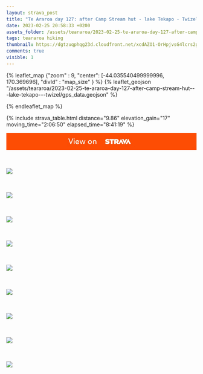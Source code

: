 ```yaml
---
layout: strava_post
title: "Te Araroa day 127: after Camp Stream hut - lake Tekapo - Twizel"
date: 2023-02-25 20:58:33 +0200
assets_folder: /assets/teararoa/2023-02-25-te-araroa-day-127-after-camp-stream-hut---lake-tekapo---twizel
tags: teararoa hiking
thumbnail: https://dgtzuqphqg23d.cloudfront.net/xcdAZO1-OrHpjvsG4lcrs2grzA5EHtkyCLYUem-2ytE-1024x768.jpg
comments: true
visible: 1
---
```



{% leaflet_map {"zoom" : 9,
                  "center": [-44.035540499999996, 170.369696],
                 "divId" : "map_size" } %}
    {% leaflet_geojson "/assets/teararoa/2023-02-25-te-araroa-day-127-after-camp-stream-hut---lake-tekapo---twizel/gps_data.geojson" %}

{% endleaflet_map %}





{% include strava_table.html distance="9.86" elevation_gain="17" moving_time="2:06:50" elapsed_time="8:41:19" %}

[![](/assets/strava.jpg)](https://www.strava.com/activities/8623181461)


<br />

![](https://dgtzuqphqg23d.cloudfront.net/xcdAZO1-OrHpjvsG4lcrs2grzA5EHtkyCLYUem-2ytE-1024x768.jpg)


<br />

![](https://dgtzuqphqg23d.cloudfront.net/Cxow4Ac4rwwDBE0UMH7vyKIQd5JWFyD4FCc8ryO6sFA-1024x768.jpg)


<br />

![](https://dgtzuqphqg23d.cloudfront.net/CSBJKTTpJiXzocHAOOoN7UW4-QgajXISGVbNtDZmZsk-1024x768.jpg)


<br />

![](https://dgtzuqphqg23d.cloudfront.net/SAmdPl66LrEUkhDNjRpk0xmtpWZmMT5cUg88MMfD8l8-1024x767.jpg)


<br />

![](https://dgtzuqphqg23d.cloudfront.net/3Mnx2tLhXk4XWK9QjSDh41X8lwzN6bDlc3Veh3wjARY-1024x768.jpg)


<br />

![](https://dgtzuqphqg23d.cloudfront.net/lsRb_IasJmX6wGJuKwrIgXqfhZbT2eU1Ylt_4o4luVs-768x1024.jpg)


<br />

![](https://dgtzuqphqg23d.cloudfront.net/1mlT8soxZFs4dc6Vvu5bvaORsYN8rx0u-2TNkIlqwEo-1024x768.jpg)


<br />

![](https://dgtzuqphqg23d.cloudfront.net/Y3JPFgDe3GYt7t1JEDpjeTN7ICQJumAFUnWZ2WflL1k-768x1024.jpg)


<br />

![](https://dgtzuqphqg23d.cloudfront.net/pLx6EgX-iyDLdT87RtTlK6X8Vyb946CVFyMgb6zCJmY-1024x767.jpg)
